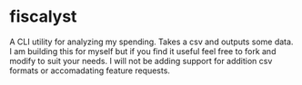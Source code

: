 # fiscalyst

A CLI utility for analyzing my spending. Takes a csv and outputs some data. I am building this for myself but if you find it useful feel free to fork and modify to suit your needs. I will not be adding support for addition csv formats or accomadating feature requests.
